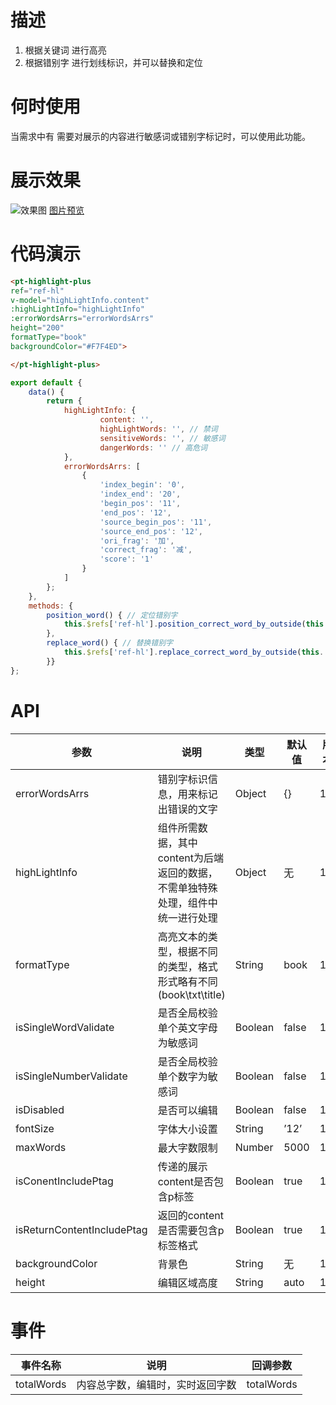 # 描述
1. 根据关键词 进行高亮
2. 根据错别字 进行划线标识，并可以替换和定位

# 何时使用
当需求中有 需要对展示的内容进行敏感词或错别字标记时，可以使用此功能。

# 展示效果
![效果图](https://tva1.sinaimg.cn/large/008eGmZEgy1gpa2eonuw1g30zq06ab2d.gif)
[图片预览](https://tva1.sinaimg.cn/large/008eGmZEgy1gpa2eonuw1g30zq06ab2d.gif)


# 代码演示
```html
<pt-highlight-plus
ref="ref-hl"
v-model="highLightInfo.content"
:highLightInfo="highLightInfo"
:errorWordsArrs="errorWordsArrs"
height="200"
formatType="book"
backgroundColor="#F7F4ED">

</pt-highlight-plus>
```

```javascript
export default {
	data() {
		return {
			highLightInfo: {
					content: '',
					highLightWords: '', // 禁词
					sensitiveWords: '', // 敏感词
					dangerWords: '' // 高危词
			},
			errorWordsArrs: [
				{
                    'index_begin': '0',
                    'index_end': '20',
                    'begin_pos': '11',
                    'end_pos': '12',
                    'source_begin_pos': '11',
                    'source_end_pos': '12',
                    'ori_frag': '加',
                    'correct_frag': '减',
                    'score': '1'
                }
			]
		};
	},
	methods: {
		position_word() { // 定位错别字
			this.$refs['ref-hl'].position_correct_word_by_outside(this. errorWordsArrs[0]);
        },
		replace_word() { // 替换错别字
			this.$refs['ref-hl'].replace_correct_word_by_outside(this. errorWordsArrs[0]);
        }}
};
```

# API
| 参数  | 说明  | 类型  | 默认值  | 版本  |
| ------------ | ------------ | ------------ | ------------ | ------------ |
|  errorWordsArrs  | 错别字标识信息，用来标记出错误的文字  | Object  |{}  | 1.0  |
|  highLightInfo  | 组件所需数据，其中content为后端返回的数据，不需单独特殊处理，组件中统一进行处理  | Object  | 无  | 1.0  |
|  formatType  | 高亮文本的类型，根据不同的类型，格式形式略有不同(book\txt\title)   | String  | book  | 1.0  |
|  isSingleWordValidate  | 是否全局校验单个英文字母为敏感词 | Boolean  | false  | 1.0  |
|  isSingleNumberValidate  | 是否全局校验单个数字为敏感词  | Boolean  | false  | 1.0  |
|  isDisabled  | 是否可以编辑  | Boolean  | false  | 1.0  |
|  fontSize  | 字体大小设置 | String  | ’12’  | 1.0  |
|  maxWords  | 最大字数限制  | Number  | 5000  | 1.0  |
|  isConentIncludePtag  | 传递的展示content是否包含p标签  | Boolean  | true  | 1.0  |
|  isReturnContentIncludePtag  | 返回的content是否需要包含p标签格式  | Boolean  | true  | 1.0  |
|  backgroundColor  | 背景色  | String  | 无  | 1.0  |
|  height  | 编辑区域高度  | String  | auto  | 1.0  |

# 事件
| 事件名称  | 说明  | 回调参数  |
| ------------ | ------------ | ------------ |
|  totalWords  | 内容总字数，编辑时，实时返回字数  | totalWords  |
